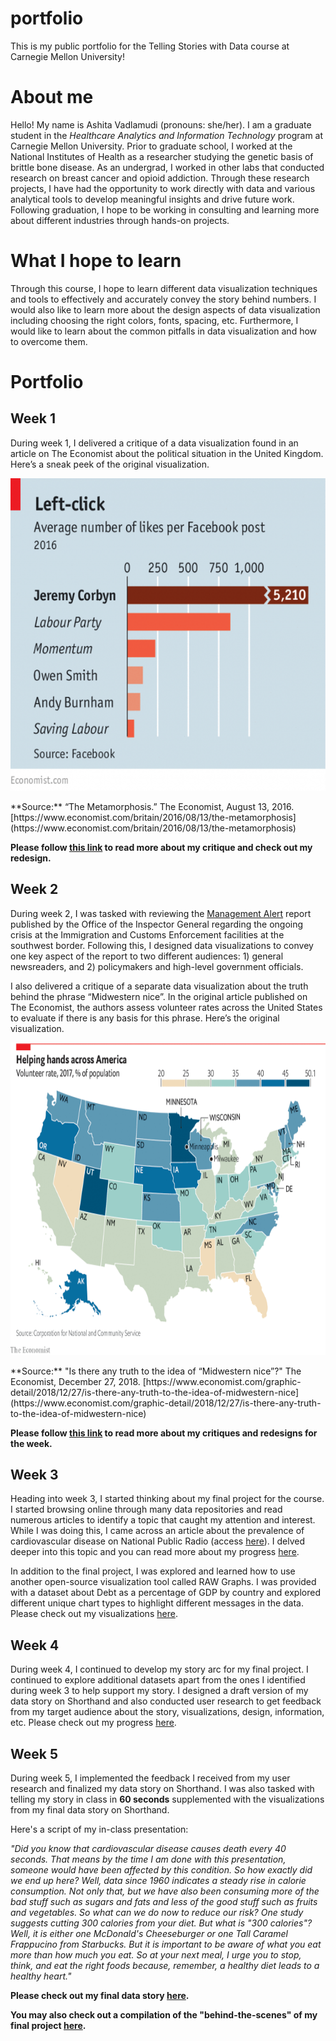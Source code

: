 # portfolio
This is my public portfolio for the Telling Stories with Data course at Carnegie Mellon University!

# About me
Hello! My name is Ashita Vadlamudi (pronouns: she/her). I am a graduate student in the *Healthcare Analytics and Information Technology* program at Carnegie Mellon University. Prior to graduate school, I worked at the National Institutes of Health as a researcher studying the genetic basis of brittle bone disease. As an undergrad, I worked in other labs that conducted research on breast cancer and opioid addiction. Through these research projects, I have had the opportunity to work directly with data and various analytical tools to develop meaningful insights and drive future work. Following graduation, I hope to be working in consulting and learning more about different industries through hands-on projects. 

# What I hope to learn
Through this course, I hope to learn different data visualization techniques and tools to effectively and accurately convey the story behind numbers. I would also like to learn more about the design aspects of data visualization including choosing the right colors, fonts, spacing, etc. Furthermore, I would like to learn about the common pitfalls in data visualization and how to overcome them. 

# Portfolio

## Week 1
During week 1, I delivered a critique of a data visualization found in an article on The Economist about the political situation in the United Kingdom. Here’s a sneak peek of the original visualization.

<p align="center">
 <img src="UKpolitics.png" data-canonical-src="c2.png" width="600" height="500" />
</p>
**Source:** “The Metamorphosis.” The Economist, August 13, 2016. [https://www.economist.com/britain/2016/08/13/the-metamorphosis](https://www.economist.com/britain/2016/08/13/the-metamorphosis)

**Please follow [this link](/Week1.md) to read more about my critique and check out my redesign.**

## Week 2
During week 2, I was tasked with reviewing the [Management Alert](https://www.oig.dhs.gov/sites/default/files/assets/Mga/2019/oig-19-51-jul19.pdf) report published by the Office of the Inspector General regarding the ongoing crisis at the Immigration and Customs Enforcement facilities at the southwest border. Following this, I designed data visualizations to convey one key aspect of the report to two different audiences: 1) general newsreaders, and 2) policymakers and high-level government officials. 

I also delivered a critique of a separate data visualization about the truth behind the phrase “Midwestern nice”. In the original article published on The Economist, the authors assess volunteer rates across the United States to evaluate if there is any basis for this phrase. Here’s the original visualization.

<p align="center">
 <img src="wk2.png" data-canonical-src="c2.png" width="600" height="500" />
</p>
**Source:** "Is there any truth to the idea of “Midwestern nice”?" The Economist, December 27, 2018. [https://www.economist.com/graphic-detail/2018/12/27/is-there-any-truth-to-the-idea-of-midwestern-nice](https://www.economist.com/graphic-detail/2018/12/27/is-there-any-truth-to-the-idea-of-midwestern-nice)

**Please follow [this link](/Week2.md) to read more about my critiques and redesigns for the week.**

## Week 3
Heading into week 3, I started thinking about my final project for the course. I started browsing online through many data repositories and read numerous articles to identify a topic that caught my attention and interest. While I was doing this, I came across an article about the prevalence of cardiovascular disease on National Public Radio (access [here](https://www.npr.org/sections/thesalt/2019/07/11/740895106/cutting-just-300-calories-per-day-may-keep-your-heart-healthy)). I delved deeper into this topic and you can read more about my progress [here](/final_project_Ashita.md).

In addition to the final project, I was explored and learned how to use another open-source visualization tool called RAW Graphs. I was provided with a dataset about Debt as a percentage of GDP by country and explored different unique chart types to highlight different messages in the data. Please check out my visualizations [here](/dataviz2.md).

## Week 4
During week 4, I continued to develop my story arc for my final project. I continued to explore additional datasets apart from the ones I identified during week 3 to help support my story. I designed a draft version of my data story on Shorthand and also conducted user research to get feedback from my target audience about the story, visualizations, design, information, etc. Please check out my progress [here](/final_project_Ashita_pt2.md). 

## Week 5
During week 5, I implemented the feedback I received from my user research and finalized my data story on Shorthand. I was also tasked with telling my story in class in **60 seconds** supplemented with the visualizations from my final data story on Shorthand. 

Here's a script of my in-class presentation: 

*"Did you know that cardiovascular disease causes death every 40 seconds. That means by the time I am done with this presentation, someone would have been affected by this condition. So how exactly did we end up here? Well, data since 1960 indicates a steady rise in calorie consumption. Not only that, but we have also been consuming more of the bad stuff such as sugars and fats and less of the good stuff such as fruits and vegetables. So what can we do now to reduce our risk? One study suggests cutting 300 calories from your diet. But what is "300 calories"? Well, it is either one McDonald's Cheeseburger or one Tall Caramel Frappucino from Starbucks. But it is important to be aware of what you eat more than how much you eat. So at your next meal, I urge you to stop, think, and eat the right foods because, remember, a healthy diet leads to a healthy heart."*

**Please check out my final data story [here](https://preview.shorthand.com/uC6eBRpQWEdTaCO0).**

**You may also check out a compilation of the "behind-the-scenes" of my final project [here](/final_project_Ashita_pt3.md).**
